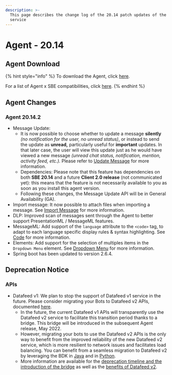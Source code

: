 ```yaml
---
description: >-
  This page describes the change log of the 20.14 patch updates of the Agent
  service
---
```


# Agent - 20.14

## Agent Download

{% hint style="info" %}
To download the Agent, click [here](https://storage.googleapis.com/sym-platform/developers/rest-api/agent-20.14.2.zip).

For a list of Agent x SBE compatibilities, click [here](../../agent-guide/sbe-x-agent-compatibility-matrix.md).
{% endhint %}

## Agent Changes

### Agent 20.14.2

* Message Update:
  * It is now possible to choose whether to update a message **silently** _(no notification for the user, no unread status)_, or instead to send the update as **unread,** particularly useful for **important** updates. In that later case, the user will view this update just as he would have viewed a new message _(unread chat status, notification, mention, activity feed, etc.)._ Please refer to [Update Message](https://developers.symphony.com/restapi/v20.14/reference/update-message-v4) for more information.
  * Dependencies: Please note that this feature has dependencies on both **SBE 20.14** and a future **Client 2.0 release** (not communicated yet): this means that the feature is not necessarily available to you as soon as you install this agent version.
  * Following these changes, the Message Update API will be in General Availability (GA).
* Import message: It now possible to attach files when importing a message. See [Import Message](https://developers.symphony.com/restapi/v20.14/reference/import-message-v4) for more information.
* DLP: Improved scan of messages sent through the Agent to better support PresentationML / MessageML features.
* MessageML: Add support of the `language` attribute to the `<code>` tag, to adapt to each language specific display rules & syntax highlighting. See [Code](https://docs.developers.symphony.com/building-bots-on-symphony/messages/overview-of-messageml/messageml-basic-format-tags/text-level-formatting-and-semantics#tags) for more information.
* Elements: Add support for the selection of multiples items in the `Dropdown Menu` element. See [Dropdown Menu](https://docs.developers.symphony.com/building-bots-on-symphony/messages/overview-of-messageml/symphony-elements-1/dropdown-menu#attributes) for more information.
* Spring boot has been updated to version 2.6.4.





## **Deprecation Notice**

### **APIs**

* Datafeed v1: We plan to stop the support of Datafeed v1 service in the future. Please consider migrating your Bots to Datafeed v2 APIs, documented [here](https://developers.symphony.com/restapi/v20.14/reference/create-datafeed-v5).&#x20;
  * In the future, the current Datafeed v1 APIs will transparently use the Datafeed v2 service to facilitate this transition period thanks to a bridge. This bridge will be introduced in the subsequent Agent release, May 2022.
  * However, migrating your bots to use the Datafeed v2 APIs is the only way to benefit from the improved reliability of the new Datafeed v2 service, which is more resilient to network issues and facilitates load balancing. You can benefit from a seamless migration to Datafeed v2 by leveraging the BDK in [Java](https://symphony-bdk-java.finos.org) and in [Python](https://symphony-bdk-python.finos.org).
  * More information are available for the [deprecation timeline and the introduction of the bridge](https://docs.developers.symphony.com/building-bots-on-symphony/datafeed) as well as the [benefits of Datafeed v2](https://developers.symphony.com/restapi/v20.14/reference/datafeed).&#x20;

